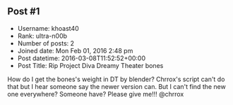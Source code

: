 ## Post #1
- Username: khoast40
- Rank: ultra-n00b
- Number of posts: 2
- Joined date: Mon Feb 01, 2016 2:48 pm
- Post datetime: 2016-03-08T11:52:52+00:00
- Post Title: Rip Project Diva Dreamy Theater bones

How do I get the bones's weight in DT by blender? Chrrox's script can't do that but I hear someone say the newer version can. But I can't find the new one everywhere? Someone have? Please give me!!! @chrrox
